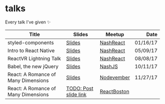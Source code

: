 # talks
Every talk I've given ✨

| Title      | Slides     | Meetup    | Date   |
| ---------- | ---------- | --------- | -----: |
| styled-components | [Slides](./styled-components) | [NashReact](https://www.meetup.com/NashReact-Meetup/events/236608322/) | 01/16/17 |
| Intro to React Native | [Slides](./reactnative) | [NashReact](https://www.meetup.com/NashReact-Meetup/events/237819037/) | 05/09/17 |
| ReactVR Lightning Talk | [Slides](./reactvr-lightning-talk) | [NashReact](https://www.meetup.com/NashReact-Meetup/events/237819057) | 08/08/17 |
| Babel, the new jQuery | [Slides](./babel-compiler-talk) | [NashJS](https://www.meetup.com/nashjs/events/kfhvnnywnbpb) | 10/11/17 |
| React: A Romance of Many Dimensions | [Slides](./react-a-romance-of-many-dimensions) | [Nodevember](http://nodevember.org/) | 11/27/17 |
| React: A Romance of Many Dimensions | [TODO: Post slide link](#) | [ReactBoston](https://www.youtube.com/watch?v=Vx9BeQSCAnc)
